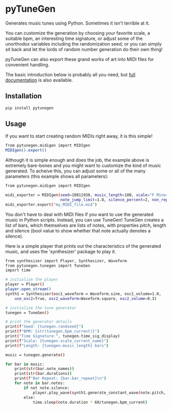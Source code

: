 # pyTuneGen
Generates music tunes using Python. Sometimes it isn't terrible at it.

You can customize the generation by choosing your favorite scale, a suitable bpm, an interesting time signature, or adjust some of the unorthodox variables including the randomization seed; or you can simply sit back and let the lords of random number generation do their own thing!

pyTuneGen can also export these grand works of art into MIDI files for convenient handling.

The basic introduction below is probably all you need, but [full documentation](https://arda-guler.github.io/pytunegenDocs/index.html) is also available.

## Installation
```sh
pip install pytunegen
```

## Usage
If you want to start creating random MIDIs right away, it is this simple!
```sh
from pytunegen.midigen import MIDIgen
MIDIgen().export()
```
Although it is simple enough and does the job, the example above is extremely bare-bones and you might want to customize the kind of music generated. To acheive this, you can adjust some or all of the many parameters (this example shows all parameters):
```sh
from pytunegen.midigen import MIDIgen

midi_exporter = MIDIgen(seed=18811938, music_length=100, scale="F Minor", bpm=20, time_sig="3/8",
                        note_jump_limit=1.8, silence_percent=2, non_repeat_percent=75)
midi_exporter.export("my_MIDI_file.mid")
```
You don't have to deal with MIDI files if you want to use the generated music in Python scripts. Instead, you can use TuneGen!
TuneGen creates a list of bars, which themselves are lists of notes, with properties pitch, length and silence (bool value to show whether that note actually denotes a silence).

Here is a simple player that prints out the characteristics of the generated music, and uses the 'synthesizer' package to play it.
```sh
from synthesizer import Player, Synthesizer, Waveform
from pytunegen.tunegen import TuneGen
import time

# initialize the player
player = Player()
player.open_stream()
synth1 = Synthesizer(osc1_waveform = Waveform.sine, osc1_volume=1.0,
    use_osc2=True, osc2_waveform=Waveform.square, osc2_volume=0.3)

# initialize the tune generator
tunegen = TuneGen()

# print the generator details
print(f"Seed: {tunegen.randseed}")
print(f"BPM: {str(tunegen.bpm_current)}")
print("Time Signature:", tunegen.time_sig_display)
print(f"Scale: {tunegen.scale_current_name}")
print(f"Length: {tunegen.music_length} bars")

music = tunegen.generate()

for bar in music:
    print(str(bar.note_names))
    print(str(bar.durations))
    print(f"Bar Repeat: {bar.bar_repeat}\n")
    for note in bar.notes:
        if not note.silence:
            player.play_wave(synth1.generate_constant_wave(note.pitch, note.duration * 60/tunegen.bpm_current))
        else:
            time.sleep(note.duration * 60/tunegen.bpm_current)
```
